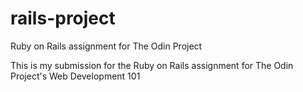 # rails-project
Ruby on Rails assignment for The Odin Project

This is my submission for the Ruby on Rails assignment for The Odin Project's Web Development 101
